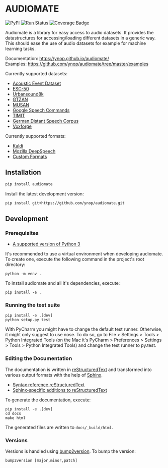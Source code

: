 # AUDIOMATE

[![PyPI](https://img.shields.io/pypi/v/audiomate.svg)](https://pypi.python.org/pypi/audiomate)
[![Run Status](https://api.shippable.com/projects/5a1d31821e6eda0700091230/badge?branch=master)](https://app.shippable.com/github/ynop/audiomate)
[![Coverage Badge](https://api.shippable.com/projects/5a1d31821e6eda0700091230/coverageBadge?branch=master)](https://app.shippable.com/github/ynop/audiomate)

Audiomate is a library for easy access to audio datasets. It provides the datastructures for accessing/loading different datasets in a generic way. This should ease the use of audio datasets for example for machine learning tasks.

Documentation: https://ynop.github.io/audiomate/   
Examples: https://github.com/ynop/audiomate/tree/master/examples

Currently supported datasets:
* [Acoustic Event Dataset](https://data.vision.ee.ethz.ch/cvl/ae_dataset/)
* [ESC-50](https://github.com/karoldvl/ESC-50)
* [Urbansound8k](http://urbansounddataset.weebly.com/urbansound8k.html)
* [GTZAN](https://marsyasweb.appspot.com/download/data_sets/)
* [MUSAN](http://www.openslr.org/17/)
* [Google Speech Commands](https://research.googleblog.com/2017/08/launching-speech-commands-dataset.html)
* [TIMIT](https://github.com/philipperemy/timit)
* [German Distant Speech Corpus](https://www.inf.uni-hamburg.de/en/inst/ab/lt/resources/data/acoustic-models.html)
* [Voxforge](http://www.voxforge.org/de)

Currently supported formats:
* [Kaldi](http://kaldi-asr.org/)
* [Mozilla DeepSpeech](https://github.com/mozilla/DeepSpeech)
* [Custom Formats](https://ynop.github.io/audiomate/documentation/formats.html)

## Installation

```sh
pip install audiomate 
```

Install the latest development version:

```sh
pip install git+https://github.com/ynop/audiomate.git
```

## Development

### Prerequisites

* [A supported version of Python 3](https://docs.python.org/devguide/index.html#status-of-python-branches)

It's recommended to use a virtual environment when developing audiomate. To create one, execute the following command in the project's root directory:

```
python -m venv .
```

To install audiomate and all it's dependencies, execute:

```
pip install -e .
```

### Running the test suite

```
pip install -e .[dev]
python setup.py test
```

With PyCharm you might have to change the default test runner. Otherwise, it might only suggest to use nose. To do so, go to File > Settings > Tools > Python Integrated Tools (on the Mac it's PyCharm > Preferences > Settings > Tools > Python Integrated Tools) and change the test runner to py.test.

### Editing the Documentation

The documentation is written in [reStructuredText](http://docutils.sourceforge.net/rst.html) and transformed into various output formats with the help of [Sphinx](http://www.sphinx-doc.org/).

* [Syntax reference reStructuredText](http://docutils.sourceforge.net/docs/user/rst/quickref.html)
* [Sphinx-specific additions to reStructuredText](http://www.sphinx-doc.org/en/stable/markup/index.html)

To generate the documentation, execute:

```
pip install -e .[dev]
cd docs
make html
```

The generated files are written to `docs/_build/html`.

### Versions

Versions is handled using [bump2version](https://github.com/c4urself/bump2version). To bump the version:

```
bump2version [major,minor,patch]
```


